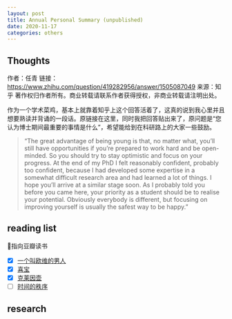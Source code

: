 ```yaml
---
layout: post
title: Annual Personal Summary (unpublished)
date: 2020-11-17
categories: others
---
```


## Thoughts

作者：任青
链接：https://www.zhihu.com/question/419282956/answer/1505087049
来源：知乎
著作权归作者所有。商业转载请联系作者获得授权，非商业转载请注明出处。

作为一个学术菜鸡，基本上就靠着知乎上这个回答活着了，这真的说到我心里并且想要熟读并背诵的一段话。原链接在这里，同时我把回答贴出来了，原问题是“您认为博士期间最重要的事情是什么”，希望能给到在科研路上的大家一些鼓励。
>“The great advantage of being young is that, no matter what, you’ll still have opportunities if you’re prepared to work hard and be open-minded. So you should try to stay optimistic and focus on your progress. At the end of my PhD I felt reasonably confident, probably too confident, because I had developed some expertise in a somewhat difficult research area and had learned a lot of things. I hope you’ll arrive at a similar stage soon. As I probably told you before you came here, your priority as a student should be to realise your potential. Obviously everybody is different, but focusing on improving yourself is usually the safest way to be happy.”



## reading list
🔗指向豆瓣读书
- [x] [一个叫欧维的男人](https://book.douban.com/subject/33436278/)
- [x] [喜宝](https://book.douban.com/subject/1051797/)
- [x] [克莱因壶](https://book.douban.com/subject/33658616/)   
- [ ]  [时间的秩序](https://book.douban.com/subject/33424487/)

## research 
 
